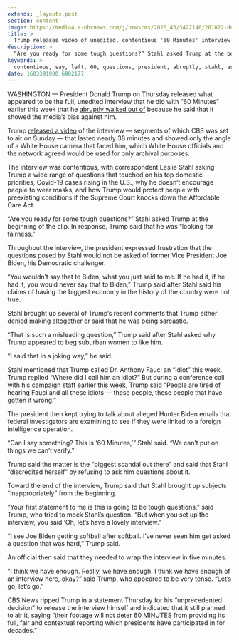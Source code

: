 ```yaml
--- 
extends: _layouts.post 
section: content 
image: https://media4.s-nbcnews.com/j/newscms/2020_43/3422140/201022-donald-trump-jm-1134_359eb521aafe00e87e7a2469f577d34b.nbcnews-fp-1200-630.jpg 
title: > 
  Trump releases video of unedited, contentious '60 Minutes' interview that he abruptly left 
description: > 
  “Are you ready for some tough questions?” Stahl asked Trump at the beginning of the clip.“That is such a misleading question,” Trump said after Stahl asked why Trump appeared to beg suburban women to like him.This is ‘60 Minutes,’” Stahl said.Toward the end of the interview, Trump said that Stahl brought up subjects “inappropriately” from the beginning.I think we have enough of an interview here, okay?” said Trump, who appeared to be very tense. 
keywords: > 
  contentious, say, left, 60, questions, president, abruptly, stahl, asked, trump, interview, video, biden, week, releases, minutes, unedited 
date: 1603391000.6802177 
--- 
```

<div><p class="endmarkEnabled">WASHINGTON &#8212; President Donald Trump on Thursday released what appeared to be the full, unedited interview that he did with &#8220;60 Minutes&#8221; earlier this week that he <a href="https://www.nbcnews.com/politics/donald-trump/trump-abruptly-ends-60-minutes-interview-taunts-cbs-lesley-stahl-n1244104" target="_blank">abruptly walked out of</a> because he said that it showed the media&#8217;s bias against him.</p><p class="endmarkEnabled">Trump <a href="https://twitter.com/realDonaldTrump/status/1319298695683334144" target="_blank">released a video</a> of the interview &#8212; segments of which CBS was set to air on Sunday &#8212; that lasted nearly 38 minutes and showed only the angle of a White House camera that faced him, which White House officials and the network agreed would be used for only archival purposes.</p><p class="endmarkEnabled">The interview was contentious, with correspondent Leslie Stahl asking Trump a wide range of questions that touched on his top domestic priorities, Covid-19 cases rising in the U.S., why he doesn&#8217;t encourage people to wear masks, and how Trump would protect people with preexisting conditions if the Supreme Court knocks down the Affordable Care Act.</p><p></p><p id="taboolaReadMoreBelow"></p><p class="endmarkEnabled">&#8220;Are you ready for some tough questions?&#8221; Stahl asked Trump at the beginning of the clip. In response, Trump said that he was &#8220;looking for fairness.&#8221;</p><p class="endmarkEnabled">Throughout the interview, the president expressed frustration that the questions posed by Stahl would not be asked of former Vice President Joe Biden, his Democratic challenger.</p><p class="endmarkEnabled">&#8220;You wouldn&#8217;t say that to Biden, what you just said to me. If he had it, if he had it, you would never say that to Biden,&#8221; Trump said after Stahl said his claims of having the biggest economy in the history of the country were not true.</p><p class="endmarkEnabled">Stahl brought up several of Trump&#8217;s recent comments that Trump either denied making altogether or said that he was being sarcastic.</p><p></p><p class="endmarkEnabled">&#8220;That is such a misleading question,&#8221; Trump said after Stahl asked why Trump appeared to beg suburban women to like him.</p><p class="endmarkEnabled">&#8220;I said that in a joking way,&#8221; he said.</p><p class="endmarkEnabled">Stahl mentioned that Trump called Dr. Anthony Fauci an &#8220;idiot&#8221; this week. Trump replied &#8220;Where did I call him an idiot?&#8221; But during a conference call with his campaign staff earlier this week, Trump said &#8220;People are tired of hearing Fauci and all these idiots &#8212; these people, these people that have gotten it wrong.&#8221;</p><p class="endmarkEnabled">The president then kept trying to talk about alleged Hunter Biden emails that federal investigators are examining to see if they were linked to a foreign intelligence operation.</p><p></p><p class="endmarkEnabled">&#8220;Can I say something? This is &#8216;60 Minutes,&#8217;&#8221; Stahl said. &#8220;We can&#8217;t put on things we can&#8217;t verify.&#8221;</p><p class="endmarkEnabled">Trump said the matter is the &#8220;biggest scandal out there&#8221; and said that Stahl &#8220;discredited herself&#8221; by refusing to ask him questions about it.</p><p class="endmarkEnabled">Toward the end of the interview, Trump said that Stahl brought up subjects &#8220;inappropriately&#8221; from the beginning.</p><p class="endmarkEnabled">&#8220;Your first statement to me is this is going to be tough questions,&#8221; said Trump, who tried to mock Stahl&#8217;s question. &#8220;But when you set up the interview, you said &#8216;Oh, let&#8217;s have a lovely interview.&#8221;</p><p></p><p class="endmarkEnabled">&#8220;I see Joe Biden getting softball after softball. I&#8217;ve never seen him get asked a question that was hard,&#8221; Trump said.</p><p class="endmarkEnabled">An official then said that they needed to wrap the interview in five minutes.</p><p class="endmarkEnabled">&#8220;I think we have enough. Really, we have enough. I think we have enough of an interview here, okay?&#8221; said Trump, who appeared to be very tense. &#8220;Let&#8217;s go, let&#8217;s go.&#8221;</p><p class="endmarkEnabled">CBS News ripped Trump in a statement Thursday for his &#8220;unprecedented decision&#8221; to release the interview himself and indicated that it still planned to air it, saying &#8220;their footage will not deter 60 MINUTES from providing its full, fair and contextual reporting which presidents have participated in for decades.&#8221;</p></div>